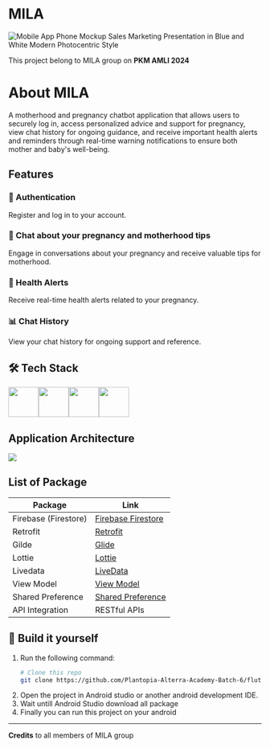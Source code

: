 # MILA

![Mobile App Phone Mockup Sales Marketing Presentation in Blue and White Modern Photocentric Style](https://github.com/user-attachments/assets/17462671-8e41-4d04-81e0-025cc71dbc78)

This project belong to MILA group on
**PKM AMLI 2024**

# About MILA

A motherhood and pregnancy chatbot application that allows users to securely log in, access personalized advice and support for pregnancy, view chat history for ongoing guidance, and receive important health alerts and reminders through real-time warning notifications to ensure both mother and baby's well-being.
## Features

### 🔐 Authentication
Register and log in to your account.

### 💬 Chat about your pregnancy and motherhood tips
Engage in conversations about your pregnancy and receive valuable tips for motherhood.

### 🏥 Health Alerts
Receive real-time health alerts related to your pregnancy.

### 📊 Chat History
View your chat history for ongoing support and reference.

## 🛠️ Tech Stack
<img src= "https://upload.wikimedia.org/wikipedia/commons/thumb/7/74/Kotlin_Icon.png/1200px-Kotlin_Icon.png" height= 60><img src= "https://smarx.com/posts/2021/01/hello-firestore-adding-live-data-to-your-web-apps/firestore-featured.png" height= 60 ><img src= "https://upload.wikimedia.org/wikipedia/commons/thumb/c/c1/Android_Studio_icon_%282023%29.svg/2048px-Android_Studio_icon_%282023%29.svg.png" height= 60 ><img src= "https://www.svgrepo.com/show/354202/postman-icon.svg" height= 60 >

## Application Architecture
<img src= "https://i.ibb.co.com/fr9sGWk/Mobile-Architecture-drawio.png" >

## List of Package

| Package                             | Link                                                   |
|-------------------------------------|-----------------------------------------------------------|
| Firebase (Firestore)                         | [Firebase Firestore](https://firebase.google.com/docs/firestore?hl=id)                          |
| Retrofit                      | [Retrofit](https://square.github.io/retrofit/)                                                      |
| Gilde                          | [Glide](https://github.com/bumptech/glide)                                          |
| Lottie                    | [Lottie](https://github.com/airbnb/lottie-android)             |
| Livedata                          | [LiveData](https://developer.android.com/topic/libraries/architecture/livedata?hl=id)                       |
| View Model                           | [View Model](https://developer.android.com/topic/libraries/architecture/viewmodel)               |
| Shared Preference                         | [Shared Preference](https://developer.android.com/training/data-storage/shared-preferences) |
| API Integration                     | RESTful APIs                                              |


## :hammer: Build it yourself
1. Run the following command:
   ```bash
   # Clone this repo
   git clone https://github.com/Plantopia-Alterra-Academy-Batch-6/flutter-capstone-km-alterra-batch-6.git](https://github.com/Dafa15/MILA.git
   
2. Open the project in Android studio or another android development IDE.
3. Wait untill Android Studio download all package
4. Finally you can run this project on your android

***
**Credits** to all members of MILA group



